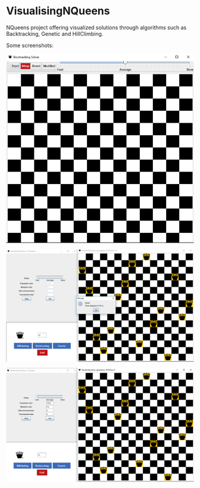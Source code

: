 # VisualisingNQueens
NQueens project offering visualized solutions through algorithms such as Backtracking, Genetic and HillClimbing.

Some screenshots:

![Bactracking UI](Samples/Backtracking.PNG)

![Genetic UI](Samples/GeneticAfter.PNG)

![Genetic UI](Samples/GeneticPreAfter.PNG)
